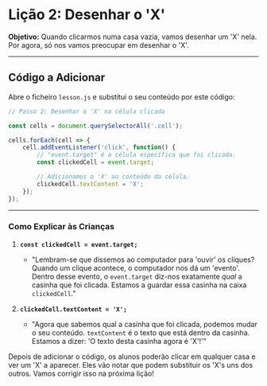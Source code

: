 # Lição 2: Desenhar o 'X'

**Objetivo:** Quando clicarmos numa casa vazia, vamos desenhar um 'X' nela. Por agora, só nos vamos preocupar em desenhar o 'X'.

---

## Código a Adicionar


Abre o ficheiro `lesson.js` e substitui o seu conteúdo por este código:

```javascript
// Passo 2: Desenhar o 'X' na célula clicada

const cells = document.querySelectorAll('.cell');

cells.forEach(cell => {
    cell.addEventListener('click', function() {
        // "event.target" é a célula específica que foi clicada.
        const clickedCell = event.target;

        // Adicionamos o 'X' ao conteúdo da célula.
        clickedCell.textContent = 'X';
    });
});
```

---

### Como Explicar às Crianças

1. **`const clickedCell = event.target;`**
    * "Lembram-se que dissemos ao computador para 'ouvir' os cliques? Quando um clique acontece, o computador nos dá um 'evento'. Dentro desse evento, o `event.target` diz-nos exatamente *qual* a casinha que foi clicada. Estamos a guardar essa casinha na caixa `clickedCell`."

2. **`clickedCell.textContent = 'X';`**
    * "Agora que sabemos qual a casinha que foi clicada, podemos mudar o seu conteúdo. `textContent` é o texto que está dentro da casinha. Estamos a dizer: 'O texto desta casinha agora é 'X'!'"

Depois de adicionar o código, os alunos poderão clicar em qualquer casa e ver um 'X' a aparecer. Eles vão notar que podem substituir os 'X's uns dos outros. Vamos corrigir isso na próxima lição!
